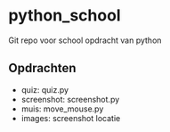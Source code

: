 # python_school
Git repo voor school opdracht van python

## Opdrachten
- quiz: quiz.py
- screenshot: screenshot.py
- muis: move_mouse.py
- images: screenshot locatie